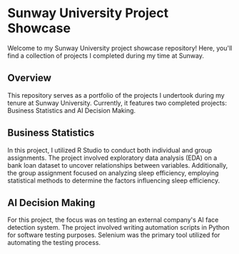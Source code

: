 # Sunway University Project Showcase
Welcome to my Sunway University project showcase repository! Here, you'll find a collection of projects I completed during my time at Sunway.

## Overview
This repository serves as a portfolio of the projects I undertook during my tenure at Sunway University. Currently, it features two completed projects: Business Statistics and AI Decision Making.

## Business Statistics
In this project, I utilized R Studio to conduct both individual and group assignments. The project involved exploratory data analysis (EDA) on a bank loan dataset to uncover relationships between variables. Additionally, the group assignment focused on analyzing sleep efficiency, employing statistical methods to determine the factors influencing sleep efficiency.

## AI Decision Making
For this project, the focus was on testing an external company's AI face detection system. The project involved writing automation scripts in Python for software testing purposes. Selenium was the primary tool utilized for automating the testing process.


